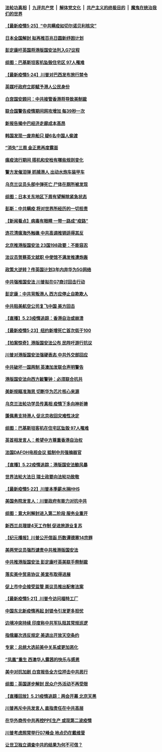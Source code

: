 

####  [法轮功真相](../../../../basic/blob/master/README.md?t=05251731) &nbsp;|&nbsp; [九评共产党](../../../../9ping.md/blob/master/README.md?t=05251731) &nbsp;|&nbsp; [解体党文化](../../../../jtdwh.md/blob/master/README.md?t=05251731)  &nbsp;|&nbsp; [共产主义的终极目的](../../../../gczydzjmd.md/blob/master/README.md?t=05251731) &nbsp;|&nbsp; [魔鬼在统治我们的世界](../../../../mgztzwmdsj.md/blob/master/README.md?t=05251731) 

#### [【最新疫情5·25】“中共瞒疫如切尔诺贝利核灾”](../pages/nsc418/n12129818.md?t=05251731) 

#### [日本全国解封 拟再推百兆日圆新纾困计划](../pages/nsc418/n12134336.md?t=05251731) 

#### [彭定康吁英国将港版国安法列入G7议程](../pages/nsc418/n12134110.md?t=05251731) 

#### [组图：巴基斯坦客机坠毁住宅区 97人罹难](../pages/nsc418/n12133297.md?t=05251731) 

#### [【最新疫情5·24】川普对巴西发布旅行禁令](../pages/nsc418/n12129725.md?t=05251731) 

#### [英媒吁政府立即赋予港人公民身份](../pages/nsc418/n12133448.md?t=05251731) 

#### [白宫国安顾问：中共接管香港将导致美制裁](../pages/nsc418/n12133393.md?t=05251731) 

#### [联合国警告疫情期间网攻增加 每39秒一次](../pages/nsc418/n12133186.md?t=05251731) 

#### [新报告揭中巴经济走廊成本高昂](../pages/nsc418/n12125317.md?t=05251731) 

#### [韩国发现一废弃船只 疑6名中国人偷渡](../pages/nsc418/n12132957.md?t=05251731) 

#### [“消失”三周 金正恩再度露面](../pages/nsc418/n12132917.md?t=05251731) 

#### [瘟疫流行期间 搭机和安检有哪些规则变化](../pages/nsc418/n12130243.md?t=05251731) 

#### [警方发催泪弹 抓捕港人 出动水炮车装甲车](../pages/nsc418/n12132643.md?t=05251731) 

#### [乌克兰议员头部中弹死亡 尸体在厕所被发现](../pages/nsc418/n12132316.md?t=05251731) 

#### [组图：日本关东地区下周有望解除紧急状态](../pages/nsc418/n12128396.md?t=05251731) 

#### [彭斯：中共瞒疫 将对世界所经历的一切担责](../pages/nsc418/n12132235.md?t=05251731) 

#### [【新闻看点】病毒有眼睛 一带一路成“疫路”](../pages/nsc418/n12131845.md?t=05251731) 

#### [连花清瘟海外触礁 中共高调推销适得其反](../pages/nsc418/n12132101.md?t=05251731) 

#### [北京推港版国安法 23国198政要：不能容忍](../pages/nsc418/n12132083.md?t=05251731) 

#### [法议员贺蔡英文就职 中使馆不满发推遭炮轰](../pages/nsc418/n12131829.md?t=05251731) 

#### [政策大逆转？传英国计划3年内弃华为5G网络](../pages/nsc418/n12131960.md?t=05251731) 

#### [中共强推国安法 川普拟在G7商讨回击行动](../pages/nsc418/n12131877.md?t=05251731) 

#### [彭定康：中共背叛港人 西方应停止自欺欺人](../pages/nsc418/n12131417.md?t=05251731) 

#### [中共阻美航空公司复飞中国 美方回击](../pages/nsc418/n12131493.md?t=05251731) 

#### [【直播】5.23疫情追踪：香港自治或崩溃](../pages/nsc418/n12131425.md?t=05251731) 

#### [【最新疫情5·23】纽约新增死亡首次低于100](../pages/nsc418/n12130566.md?t=05251731) 

#### [【拍案惊奇】港版国安法公布 民阵吁游行抗议](../pages/nsc418/n12130473.md?t=05251731) 

#### [川普对港版国安法强硬表态 中共外交部回应](../pages/nsc418/n12129980.md?t=05251731) 

#### [中共破坏一国两制 英澳加发联合声明警告](../pages/nsc418/n12130088.md?t=05251731) 

#### [港版国安法向西方敲警钟：必须联合抗共](../pages/nsc418/n12129875.md?t=05251731) 

#### [美新规瞄准海思 切断华为芯片核心来源](../pages/nsc418/n12129504.md?t=05251731) 

#### [乌克兰法轮功学员传真相  疫情下多向神祈祷](../pages/nsc418/n12024744.md?t=05251731) 

#### [蓬佩奥支持港人 促北京收回灾难性决定](../pages/nsc418/n12129520.md?t=05251731) 

#### [组图：巴基斯坦客机在住宅区坠毁 97人罹难](../pages/nsc418/n12129326.md?t=05251731) 

#### [英首相发言人：希望中方尊重香港自治权](../pages/nsc418/n12129515.md?t=05251731) 

#### [法国DAFOH电视会议 抵制中共强摘器官](../pages/nsc418/n12128980.md?t=05251731) 

#### [【直播】5.22疫情追踪：港版国安法酿风暴](../pages/nsc418/n12129151.md?t=05251731) 

#### [世界法轮大法日 瑞士政要向法轮功致敬](../pages/nsc418/n12128484.md?t=05251731) 

#### [【最新疫情5·22】川普本季薪水捐HHS](../pages/nsc418/n12128039.md?t=05251731) 

#### [美国务院发言人：川普政府有能力对抗中共](../pages/nsc418/n12129158.md?t=05251731) 

#### [组图：意大利解封进入第二阶段 服务业重开](../pages/nsc418/n12126024.md?t=05251731) 

#### [新西兰总理提4天工作制 促进旅游业复苏](../pages/nsc418/n12128413.md?t=05251731) 

#### [【纪元播报】川普公开信函 历数谭德塞14宗罪](../pages/nsc418/n12127896.md?t=05251731) 

#### [美两党议员强烈谴责中共推港版国安法](../pages/nsc418/n12128188.md?t=05251731) 

#### [中共推港版国安法 彭定康吁英美联手祭制裁](../pages/nsc418/n12127603.md?t=05251731) 

#### [落实美中贸易协议 美宣布取得进展](../pages/nsc418/n12127790.md?t=05251731) 

#### [促上市中企接受监管 美议员推出配套法案](../pages/nsc418/n12127711.md?t=05251731) 

#### [【最新疫情5·21】川普今访问福特工厂](../pages/nsc418/n12125105.md?t=05251731) 

#### [中国东北新疫情再起 封锁令引发更多担忧](../pages/nsc418/n12126945.md?t=05251731) 

#### [边境冲突持续 印度称中共军队阻其常规巡逻](../pages/nsc418/n12127147.md?t=05251731) 

#### [指俄屡次违反规定 美退出开放天空条约](../pages/nsc418/n12126869.md?t=05251731) 

#### [专家：总统大选前美中关系或更加恶化](../pages/nsc418/n12127069.md?t=05251731) 

#### [“凤凰”重生 西澳华人露茜的快乐与感恩](../pages/nsc418/n12126709.md?t=05251731) 

#### [美中对抗加剧 白宫报告全方位抨击中共恶行](../pages/nsc418/n12126583.md?t=05251731) 

#### [组图：英国逐步解封 民众户外活动不再受限](../pages/nsc418/n12125886.md?t=05251731) 

#### [【直播回放】5.21疫情追踪：两会开幕 北京天黑](../pages/nsc418/n12126358.md?t=05251731) 

#### [川普再斥中共发言人 直指责任在中共高层](../pages/nsc418/n12126172.md?t=05251731) 

#### [在华外商传中共再控PPE生产 或现第二波疫情](../pages/nsc418/n12125990.md?t=05251731) 

#### [川普考虑照常举行G7峰会 地点仍在戴维营](../pages/nsc418/n12125551.md?t=05251731) 

#### [让世卫独立调查中共的结果为何不可信？](../pages/nsc418/n12122662.md?t=05251731) 

